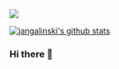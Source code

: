
<a href="https://github.com/jangalinski/jangalinski">
  <img align="center" src="https://github-readme-stats.vercel.app/api/top-langs/?username=jangalinski&title_color=ffffff&text_color=c9cacc&icon_color=2bbc8a&bg_color=1d1f21" />
</a>

[![jangalinski's github stats](https://github-readme-stats.vercel.app/api?username=jangalinski)](https://github.com/anuraghazra/github-readme-stats)

### Hi there 👋

<!--
**jangalinski/jangalinski** is a ✨ _special_ ✨ repository because its `README.md` (this file) appears on your GitHub profile.

Here are some ideas to get you started:

- 🔭 I’m currently working on ...
- 🌱 I’m currently learning ...
- 👯 I’m looking to collaborate on ...
- 🤔 I’m looking for help with ...
- 💬 Ask me about ...
- 📫 How to reach me: ...
- 😄 Pronouns: ...
- ⚡ Fun fact: ...
-->
